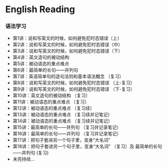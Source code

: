 # English Reading
### 语法学习
- 第1讲：说和写英文的时候，如何避免犯时态错误（上）
- 第2讲：说和写英文的时候，如何避免犯时态错误（中）
- 第3讲：说和写英文的时候，如何避免犯时态错误（下）
- 第4讲：英文造句的被动结构
- 第5讲：被动语态的重点难点
- 第6讲：最简单的长句——并列句
- 第7讲：英语简单句的造句法则和基本语法概念 （复习）
- 第8讲：说和写英文的时候，如何避免犯时态错误 （上-复习）
- 第9讲：说和写英文的时候，如何避免犯时态错误 （下-复习）
- 第10讲：英文造句的被动结构 （复习）
- 第11讲：被动语态的重点难点 （复习）
- 第12讲：被动语态的重点难点 （复习续）
- 第13讲：被动语态的重点难点 （复习续并记笔记）
- 第14讲：被动语态的重点难点 （复习续并记笔记）
- 第15讲：最简单的长句——并列句 （复习并记录笔记）
- 第16讲：最简单的长句——并列句 （复习并记录笔记）
- 第17讲：把句子套进另一个句子里，变身“大名词”
- 第18讲：把句子套进另一个句子里，变身“大名词” （复习）及 最简单的长句——并列句 (复习)
- 未完待续...

